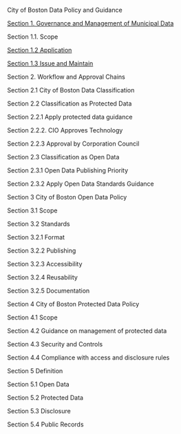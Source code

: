 City of Boston Data Policy and Guidance

[Section 1. Governance and Management of Municipal Data](https://github.com/eCitizen/Connect/blob/master/DataPolicy-ExecutiveOrder/DataPolicy.md#section-1-governance-and-management-of-municipal-data)

Section 1.1. Scope

[Section 1.2 Application](https://github.com/eCitizen/Connect/blob/master/DataPolicy-ExecutiveOrder/DataPolicy.md#section-12-application)

[Section 1.3 Issue and Maintain](https://github.com/eCitizen/Connect/blob/master/DataPolicy-ExecutiveOrder/DataPolicy.md#section-13-issue-and-maintain)

Section 2. Workflow and Approval Chains

Section 2.1 City of Boston Data Classification

Section 2.2 Classification as Protected Data

Section 2.2.1 Apply protected data guidance

Section 2.2.2. CIO Approves Technology

Section 2.2.3 Approval by Corporation Council

Section 2.3 Classification as Open Data

Section 2.3.1 Open Data Publishing Priority

Section 2.3.2 Apply Open Data Standards Guidance

Section 3 City of Boston Open Data Policy

Section 3.1 Scope

Section 3.2 Standards

Section 3.2.1 Format

Section 3.2.2 Publishing

Section 3.2.3 Accessibility

Section 3.2.4 Reusability

Section 3.2.5 Documentation

Section 4 City of Boston Protected Data Policy

Section 4.1 Scope

Section 4.2 Guidance on management of protected data

Section 4.3 Security and Controls

Section 4.4 Compliance with access and disclosure rules

Section 5 Definition

Section 5.1 Open Data

Section 5.2 Protected Data

Section 5.3 Disclosure

Section 5.4 Public Records
